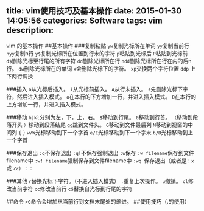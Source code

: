 title: vim使用技巧及基本操作
date: 2015-01-30 14:05:56
categories: Software
tags: vim
description: 
---
vim 的基本操作 <!--more-->
##基本操作
###复制粘贴
`yw`复制光标所在单词
`yy`复制当前行
`nyy`复制n行
`y$`复制光标所在位置到行末的字符
`p`粘贴到光标后
`P`粘贴到光标前
`d$`删除光标至行尾的所有字符
`dd`删除光标所在行
`ndd`删除光标所在行在内的后n行。
`dw`删除光标所在的单词
`x`会删除光标下的字符。
`xp`交换两个字符位置
`ddp` 上下两行调换

###插入
`a`从光标后插入。
`i`从光标前插入。
`A`从行末插入。
`s`先删除光标下字符，然后进入插入模式。
`o`在本行的下方增加一行，并进入插入模式。
`O`在本行的上方增加一行，并进入插入模式。

###移动
`hjkl`分别为左，下，上，右。
`$`移动到行尾。
`0`移动到行首。
`（`移动到段落开头
`）`移动到段落结尾
`gg`跳到文件头。
`G`移动到文件最后列
`M`移动到视窗的中间列
`{`
`}`
`w/W`光标移动到下一个字首
`e/E`光标移动到下一个字末
`b/B`光标移动到上一个字首

###保存退出
`:q`不保存退出
`:q!`不保存强制退出
`:w`保存
`:w filename`保存到文件filename中
`:w! filename`强制保存到文件filename中
`:wq `保存退出（或者是`：x ` 或 `ZZ`）
`:`
`:`

###其他
`r`替换光标下字符。（不进入插入模式）
`.`重复上次操作。
`u`撤销。
`cl`修改当前字符
`cc`修改当前行
`c$`替换自光标到行尾的字符

##命令
`>G`命令会增加从当前行到文档末尾处的缩进。
##使用技巧（.的使用）
